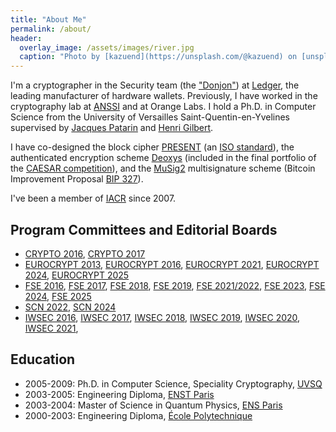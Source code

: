 ```yaml
---
title: "About Me"
permalink: /about/
header:
  overlay_image: /assets/images/river.jpg
  caption: "Photo by [kazuend](https://unsplash.com/@kazuend) on [unsplash](https://unsplash.com)"
---
```


I'm a cryptographer in the Security team (the ["Donjon"](https://donjon.ledger.com/)) at [Ledger](https://www.ledger.com), the leading manufacturer of hardware wallets.
Previously, I have worked in the cryptography lab at [ANSSI](https://www.ssi.gouv.fr/en/) and at Orange Labs.
I hold a Ph.D. in Computer Science from the University of Versailles Saint-Quentin-en-Yvelines supervised by [Jacques Patarin](https://scholar.google.fr/citations?user=axWl0AUAAAAJ&hl=fr) and [Henri Gilbert](https://scholar.google.com/citations?user=pp6zvKQAAAAJ&hl=fr).

I have co-designed the block cipher [PRESENT](https://www.iacr.org/archive/ches2007/47270450/47270450.pdf) (an [ISO standard](https://www.iso.org/standard/78477.html)), the authenticated encryption scheme [Deoxys](https://sites.google.com/view/deoxyscipher) (included in the final portfolio of the [CAESAR competition](https://competitions.cr.yp.to/caesar-submissions.html)), and the [MuSig2](https://eprint.iacr.org/2020/1261.pdf) multisignature scheme (Bitcoin Improvement Proposal [BIP 327](https://github.com/bitcoin/bips/blob/master/bip-0327.mediawiki)).

I've been a member of [IACR](https://www.iacr.org) since 2007.

## Program Committees and Editorial Boards

- [CRYPTO 2016](https://www.iacr.org/conferences/crypto2016), [CRYPTO 2017](https://www.iacr.org/conferences/crypto2017)
- [EUROCRYPT 2013](https://www.iacr.org/conferences/eurocrypt2013), [EUROCRYPT 2016](https://www.iacr.org/conferences/eurocrypt2016), [EUROCRYPT 2021](https://eurocrypt.iacr.org/2021), [EUROCRYPT 2024](https://eurocrypt.iacr.org/2024), [EUROCRYPT 2025](https://eurocrypt.iacr.org/2025)
- [FSE 2016](https://fse.rub.de/), [FSE 2017](https://www.nuee.nagoya-u.ac.jp/labs/tiwata/fse2017/), [FSE 2018](https://fse.iacr.org/2018), [FSE 2019](https://fse.iacr.org/2019), [FSE 2021/2022](https://fse.iacr.org/2022), [FSE 2023](https://fse.iacr.org/2023), [FSE 2024](https://fse.iacr.org/2024), [FSE 2025]()
- [SCN 2022](https://scn.unisa.it/scn22), [SCN 2024](https://scn.unisa.it/scn24)
- [IWSEC 2016](https://www.iwsec.org/2016), [IWSEC 2017](https://www.iwsec.org/2017), [IWSEC 2018](https://www.iwsec.org/2018), [IWSEC 2019](https://www.iwsec.org/2019), [IWSEC 2020](https://www.iwsec.org/2020), [IWSEC 2021](https://www.iwsec.org/2021),

## Education

- 2005-2009: Ph.D. in Computer Science, Speciality Cryptography, [UVSQ](https://www.uvsq.fr/english)
- 2003-2005: Engineering Diploma, [ENST Paris](https://www.telecom-paris.fr/en/home)
- 2003-2004: Master of Science in Quantum Physics, [ENS Paris](https://www.ens.psl.eu/en)
- 2000-2003: Engineering Diploma, [École Polytechnique](https://www.polytechnique.edu/en)


